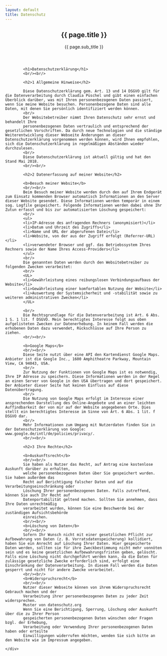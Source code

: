 ```yaml
---
layout: default
title: Datenschutz
---
```


<section id="main" class="container">
    <header>
        <h2>{{ page.title }}</h2>
        <p>{{ page.sub_title }}</p>
    </header>
    <div class="box">
        

            <h1>Datenschutzerklärung</h1>
            <br/><br/>

            <h2>1 Allgemeine Hinweise</h2>

            Diese Datenschutzerklärung gem. Art. 13 und 14 DSGVO gilt für die Datenverarbeitung durch Claudia Püschel und gibt einen einfachen Überblick darüber, was mit Ihren personenbezogenen Daten passiert, wenn Sie meine Website besuchen. Personenbezogene Daten sind alle Daten, mit denen Sie persönlich identifiziert werden können.
            <br/>
            Der Websitebetreiber nimmt Ihren Datenschutz sehr ernst und behandelt Ihre
            personenbezogenen Daten vertraulich und entsprechend der gesetzlichen Vorschriften. Da durch neue Technologien und die ständige Weiterentwicklung dieser Webseite Änderungen an dieser Datenschutzerklärung vorgenommen werden können, wird Ihnen empfohlen, sich die Datenschutzerklärung in regelmäßigen Abständen wieder durchzulesen.
            <br/>
            Diese Datenschutzerklärung ist aktuell gültig und hat den Stand Mai 2018.
            <br/><br/>

            <h2>2 Datenerfassung auf meiner Website</h2>

            <b>Besuch meiner Website</b>
            <br/><br/>
            Beim Besuch meiner Website werden durch den auf Ihrem Endgerät zum Einsatz kommenden Browser automatisch Informationen an den Server dieser Website gesendet. Diese Informationen werden temporär in einem sog. Logfile gespeichert. Folgende Informationen werden dabei ohne Ihr Zutun erfasst und bis zur automatisierten Löschung gespeichert:
            <br/>
            <ul>
            <li>IP-Adresse des anfragenden Rechners (anonymisiert)</li>
            <li>Datum und Uhrzeit des Zugriffs</li>
            <li>Name und URL der abgerufenen Datei</li>
            <li>Website, von der aus der Zugriff erfolgt (Referrer-URL)</li>
            <li>verwendeter Browser und ggf. das Betriebssystem Ihres Rechners sowie der Name Ihres Access-Providers</li>
            </ul>
            <br/>
            Die genannten Daten werden durch den Websitebetreiber zu folgenden Zwecken verarbeitet:
            <br/>
            <UL>
            <li>Gewährleistung eines reibungslosen Verbindungsaufbaus der Website</li>
            <li>Gewährleistung einer komfortablen Nutzung der Website</li>
            <li>Auswertung der Systemsicherheit und -stabilität sowie zu weiteren administrativen Zwecken</li>
            </UL>

            <br/>
            Die Rechtsgrundlage für die Datenverarbeitung ist Art. 6 Abs. 1 S. 1 lit. f DSGVO. Mein berechtigtes Interesse folgt aus oben aufgelisteten Zwecken zur Datenerhebung. In keinem Fall werden die erhobenen Daten dazu verwendet, Rückschlüsse auf Ihre Person zu ziehen.
            <br/><br/>

            <b>Google Maps</b>
            <br/><br/>
            Diese Seite nutzt über eine API den Kartendienst Google Maps. Anbieter ist die Google Inc., 1600 Amphitheatre Parkway, Mountain View, CA 94043, USA.
            <br/>
            Zur Nutzung der Funktionen von Google Maps ist es notwendig, Ihre IP Adresse zu speichern. Diese Informationen werden in der Regel an einen Server von Google in den USA übertragen und dort gespeichert. Der Anbieter dieser Seite hat keinen Einfluss auf diese Datenübertragung.
            <br/>
            Die Nutzung von Google Maps erfolgt im Interesse einer ansprechenden Darstellung des Online-Angebote und an einer leichten Auffindbarkeit der von mir auf der Website angegebenen Orte. Dies stellt ein berechtigtes Interesse im Sinne von Art. 6 Abs. 1 lit. f DSGVO dar.
            <br/>
            Mehr Informationen zum Umgang mit Nutzerdaten finden Sie in der Datenschutzerklärung von Google: www.google.de/intl/de/policies/privacy/.
            <br/><br/>

            <h2>3 Ihre Rechte</h2>

            <b>Auskunftsrecht</b>
            <br/><br/>
            Sie haben als Nutzer das Recht, auf Antrag eine kostenlose Auskunft darüber zu erhalten,
            welche personenbezogenen Daten über Sie gespeichert wurden. Sie haben außerdem das
            Recht auf Berichtigung falscher Daten und auf die Verarbeitungseinschränkung oder
            Löschung Ihrer personenbezogenen Daten. Falls zutreffend, können Sie auch Ihr Recht auf
            Datenportabilität geltend machen. Sollten Sie annehmen, dass Ihre Daten unrechtmäßig
            verarbeitet wurden, können Sie eine Beschwerde bei der zuständigen Aufsichtsbehörde
            einreichen.
            <br/><br/>
            <b>Löschung von Daten</b>
            <br/><br/>
            Sofern Ihr Wunsch nicht mit einer gesetzlichen Pflicht zur Aufbewahrung von Daten (z. B. Vorratsdatenspeicherung) kollidiert, haben Sie ein Anrecht auf Löschung Ihrer Daten. Hier gespeicherte Daten werden, sollten sie für ihre Zweckbestimmung nicht mehr vonnöten sein und es keine gesetzlichen Aufbewahrungsfristen geben, gelöscht. Falls eine Löschung nicht durchgeführt werden kann, da die Daten für zulässige gesetzliche Zwecke erforderlich sind, erfolgt eine Einschränkung der Datenverarbeitung. In diesem Fall werden die Daten gesperrt und nicht für andere Zwecke verarbeitet.
            <br/><br/>
            <b>Widerspruchsrecht</b>
            <br/><br/>
            Nutzer dieser Webseite können von ihrem Widerspruchsrecht Gebrauch machen und der
            Verarbeitung ihrer personenbezogenen Daten zu jeder Zeit widersprechen.
            Muster von datenschutz.org
            Wenn Sie eine Berichtigung, Sperrung, Löschung oder Auskunft über die zu Ihrer Person
            gespeicherten personenbezogenen Daten wünschen oder Fragen bzgl. der Erhebung,
            Verarbeitung oder Verwendung Ihrer personenbezogenen Daten haben oder erteilte
            Einwilligungen widerrufen möchten, wenden Sie sich bitte an den Website wie im Impressum angegeben.

    </div>
</section>